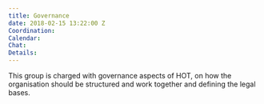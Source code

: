 ```yaml
---
title: Governance
date: 2018-02-15 13:22:00 Z
Coordination: 
Calendar:
Chat:
Details:
---
```


This group is charged with governance aspects of HOT, on how the organisation should be structured and work together and defining the legal bases.
